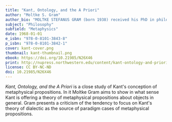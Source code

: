 ```yaml
---
title: "Kant, Ontology, and the A Priori"
author: "Moltke S. Gram"
author_bio: "MOLTKE STEFANUS GRAM (born 1938) received his PhD in philosophy from Indiana University Bloomington in 1966. He taught philosophy at Indiana University Bloomington, Northwestern University, and the University of Iowa."
subject: "Philosophy"
subfield: "Metaphysics"
date: 1968-01-01
e_isbn: "978-0-8101-3843-8"
p_isbn: "978-0-8101-3842-1"
cover: kant-cover.png
thumbnail: kant-thumbnail.png
ebook: https://doi.org/10.21985/N26X46
print: http://nupress.northwestern.edu/content/kant-ontology-and-priori
license: CC BY-NC-ND
doi: 10.21985/N26X46
---
```

_Kant, Ontology, and the A Priori_ is a close study of Kant's conception of metaphysical propositions. In it Moltke Gram aims to show in what sense Kant is offering a theory of metaphysical propositions about objects in general. Gram presents a criticism of the tendency to focus on Kant's theory of dialectic as the source of paradigm cases of metaphysical propositions.
